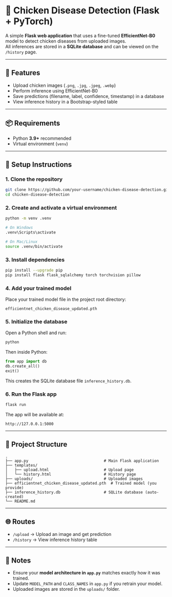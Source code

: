# 🐔 Chicken Disease Detection (Flask + PyTorch)

A simple **Flask web application** that uses a fine-tuned **EfficientNet-B0** model to detect chicken diseases from uploaded images.  
All inferences are stored in a **SQLite database** and can be viewed on the `/history` page.

---

## 🚀 Features
- Upload chicken images (`.png`, `.jpg`, `.jpeg`, `.webp`)  
- Perform inference using EfficientNet-B0  
- Save predictions (filename, label, confidence, timestamp) in a database  
- View inference history in a Bootstrap-styled table  

---

## 📦 Requirements
- Python **3.9+** recommended  
- Virtual environment (`venv`)  

---

## 🔧 Setup Instructions

### 1. Clone the repository
```bash
git clone https://github.com/your-username/chicken-disease-detection.git
cd chicken-disease-detection
```

### 2. Create and activate a virtual environment
```bash
python -m venv .venv

# On Windows
.venv\Scripts\activate

# On Mac/Linux
source .venv/bin/activate
```

### 3. Install dependencies
```bash
pip install --upgrade pip
pip install flask flask_sqlalchemy torch torchvision pillow
```

### 4. Add your trained model
Place your trained model file in the project root directory:
```
efficientnet_chicken_disease_updated.pth
```

### 5. Initialize the database
Open a Python shell and run:
```bash
python
```
Then inside Python:
```python
from app import db
db.create_all()
exit()
```

This creates the SQLite database file `inference_history.db`.

### 6. Run the Flask app
```bash
flask run
```

The app will be available at:
```
http://127.0.0.1:5000
```

---

## 📂 Project Structure
```
.
├── app.py                                 # Main Flask application
├── templates/
│   ├── upload.html                        # Upload page
│   └── history.html                       # History page
├── uploads/                               # Uploaded images
├── efficientnet_chicken_disease_updated.pth  # Trained model (you provide)
├── inference_history.db                   # SQLite database (auto-created)
└── README.md
```

---

## 🌐 Routes
- `/upload` → Upload an image and get prediction  
- `/history` → View inference history table  

---

## 📝 Notes
- Ensure your **model architecture in `app.py`** matches exactly how it was trained.  
- Update `MODEL_PATH` and `CLASS_NAMES` in `app.py` if you retrain your model.  
- Uploaded images are stored in the `uploads/` folder.  
